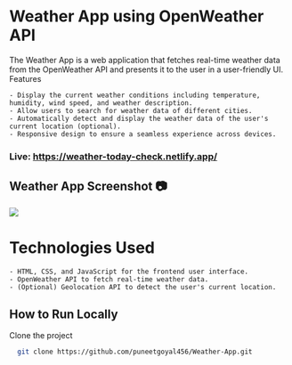 # Weather App using OpenWeather API

The Weather App is a web application that fetches real-time weather data from the OpenWeather API and presents it to the user in a user-friendly UI.
Features


    - Display the current weather conditions including temperature, humidity, wind speed, and weather description.
    - Allow users to search for weather data of different cities.
    - Automatically detect and display the weather data of the user's current location (optional).
    - Responsive design to ensure a seamless experience across devices.

### Live: https://weather-today-check.netlify.app/

## Weather App Screenshot 📷
![](https://github.com/puneetgoyal456/Weather-App/blob/main/images/Weather%20app%20ScreenShot.png)

# Technologies Used

    - HTML, CSS, and JavaScript for the frontend user interface.
    - OpenWeather API to fetch real-time weather data.
    - (Optional) Geolocation API to detect the user's current location.


## How to Run Locally

Clone the project

```bash
  git clone https://github.com/puneetgoyal456/Weather-App.git
```
